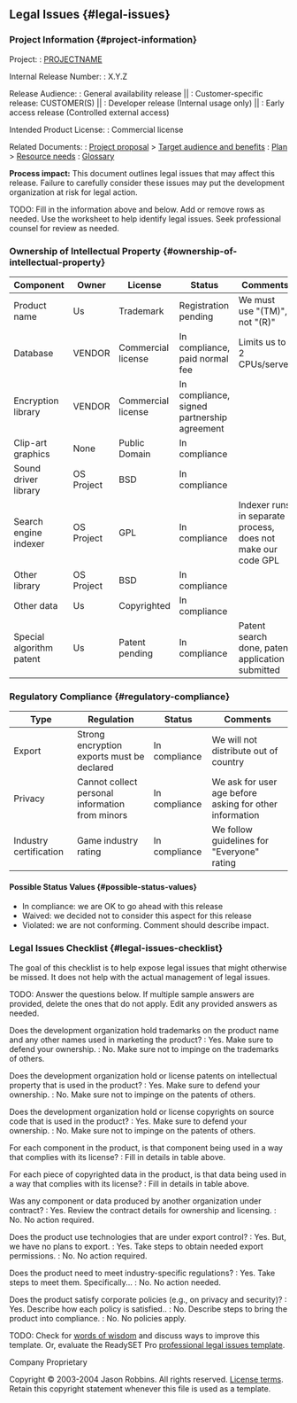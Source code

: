 Legal Issues {#legal-issues}
------------

### Project Information {#project-information}


Project:
:	[PROJECTNAME](index)

Internal Release Number:
:	X.Y.Z

Release Audience:
:	General availability release ||
:	Customer-specific release: CUSTOMER(S) ||
:	Developer release (Internal usage only) ||
:	Early access release (Controlled external access)

Intended Product License:
:	Commercial license

Related Documents:
:	[Project proposal](proposal) &gt; [Target audience and benefits](target-and-benefits)
:	[Plan](plan) &gt; [Resource needs](resource-needs)
:	[Glossary](glossary)


**Process impact:** This document outlines legal issues that may affect
this release. Failure to carefully consider these issues may put the
development organization at risk for legal action.

TODO: Fill in the information above and below. Add or remove rows as
needed. Use the worksheet to help identify legal issues. Seek
professional counsel for review as needed.

### Ownership of Intellectual Property {#ownership-of-intellectual-property}

| Component                | Owner      | License            | Status                                      | Comments                                                     |
|--------------------------|------------|--------------------|---------------------------------------------|--------------------------------------------------------------|
| Product name             | Us         | Trademark          | Registration pending                        | We must use "(TM)", not "(R)"                                |
| Database                 | VENDOR     | Commercial license | In compliance, paid normal fee              | Limits us to 2 CPUs/server                                   |
| Encryption library       | VENDOR     | Commercial license | In compliance, signed partnership agreement |                                                              |
| Clip-art graphics        | None       | Public Domain      | In compliance                               |                                                              |
| Sound driver library     | OS Project | BSD                | In compliance                               |                                                              |
| Search engine indexer    | OS Project | GPL                | In compliance                               | Indexer runs in separate process, does not make our code GPL |
| Other library            | OS Project | BSD                | In compliance                               |                                                              |
| Other data               | Us         | Copyrighted        | In compliance                               |                                                              |
| Special algorithm patent | Us         | Patent pending     | In compliance                               | Patent search done, patent application submitted             |

### Regulatory Compliance {#regulatory-compliance}

| Type                   | Regulation                                      | Status        | Comments                                                |
|------------------------|-------------------------------------------------|---------------|---------------------------------------------------------|
| Export                 | Strong encryption exports must be declared      | In compliance | We will not distribute out of country                   |
| Privacy                | Cannot collect personal information from minors | In compliance | We ask for user age before asking for other information |
| Industry certification | Game industry rating                            | In compliance | We follow guidelines for "Everyone" rating              |

#### Possible Status Values {#possible-status-values}

-   In compliance: we are OK to go ahead with this release
-   Waived: we decided not to consider this aspect for this release
-   Violated: we are not conforming. Comment should describe impact.

### Legal Issues Checklist {#legal-issues-checklist}

The goal of this checklist is to help expose legal issues that might
otherwise be missed. It does not help with the actual management of
legal issues.

TODO: Answer the questions below. If multiple sample answers are
provided, delete the ones that do not apply. Edit any provided answers
as needed.

Does the development organization hold trademarks on the product name and any other names used in marketing the product?
:   Yes. Make sure to defend your ownership.
:   No. Make sure not to impinge on the trademarks of others.

Does the development organization hold or license patents on intellectual property that is used in the product?
:   Yes. Make sure to defend your ownership.
:   No. Make sure not to impinge on the patents of others.

Does the development organization hold or license copyrights on source code that is used in the product?
:   Yes. Make sure to defend your ownership.
:   No. Make sure not to impinge on the patents of others.

For each component in the product, is that component being used in a way that complies with its license?
:   Fill in details in table above.

For each piece of copyrighted data in the product, is that data being used in a way that complies with its license?
:   Fill in details in table above.

Was any component or data produced by another organization under contract?
:   Yes. Review the contract details for ownership and licensing.
:   No. No action required.

Does the product use technologies that are under export control?
:   Yes. But, we have no plans to export.
:   Yes. Take steps to obtain needed export permissions.
:   No. No action required.

Does the product need to meet industry-specific regulations?
:   Yes. Take steps to meet them. Specifically...
:   No. No action needed.

Does the product satisfy corporate policies (e.g., on privacy and security)?
:   Yes. Describe how each policy is satisfied..
:   No. Describe steps to bring the product into compliance.
:   No. No policies apply.

TODO: Check for [words of
wisdom](http://readyset.tigris.org/words-of-wisdom/legal.html) and
discuss ways to improve this template. Or, evaluate the ReadySET Pro
[professional legal issues
template](http://www.readysetpro.com/ "pro use case template and sample test plan").

Company Proprietary

Copyright © 2003-2004 Jason Robbins. All rights reserved. [License
terms](readyset-license.html). Retain this copyright statement whenever
this file is used as a template.


